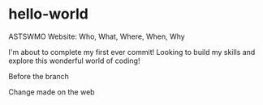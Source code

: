 # hello-world
ASTSWMO Website: Who, What, Where, When, Why

I'm about to complete my first ever commit!  Looking to build my skills and explore this wonderful world of coding!

Before the branch

Change made on the web
